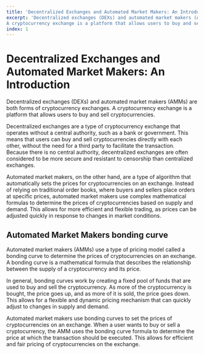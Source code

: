 ```yaml
---
title: 'Decentralized Exchanges and Automated Market Makers: An Introduction'
excerpt: 'Decentralized exchanges (DEXs) and automated market makers (AMMs) are both forms of cryptocurrency exchanges.
A cryptocurrency exchange is a platform that allows users to buy and sell cryptocurrencies.'
index: 1
---
```


# Decentralized Exchanges and Automated Market Makers: An Introduction

Decentralized exchanges (DEXs) and automated market makers (AMMs) are both forms of cryptocurrency exchanges. A
cryptocurrency exchange is a platform that allows users to buy and sell cryptocurrencies.

Decentralized exchanges are a type of cryptocurrency exchange that operates without a central authority, such as a bank
or government. This means that users can buy and sell cryptocurrencies directly with each other, without the need for a
third party to facilitate the transaction. Because there is no central authority, decentralized exchanges are often
considered to be more secure and resistant to censorship than centralized exchanges.

Automated market makers, on the other hand, are a type of algorithm that automatically sets the prices for
cryptocurrencies on an exchange. Instead of relying on traditional order books, where buyers and sellers place orders at
specific prices, automated market makers use complex mathematical formulas to determine the prices of cryptocurrencies
based on supply and demand. This allows for more efficient and flexible trading, as prices can be adjusted quickly in
response to changes in market conditions.

## Automated Market Makers bonding curve

Automated market makers (AMMs) use a type of pricing model called a bonding curve to determine the prices of
cryptocurrencies on an exchange. A bonding curve is a mathematical formula that describes the relationship between the
supply of a cryptocurrency and its price.

In general, bonding curves work by creating a fixed pool of funds that are used to buy and sell the cryptocurrency. As
more of the cryptocurrency is bought, the price goes up, and as more of it is sold, the price goes down. This allows for
a flexible and dynamic pricing mechanism that can quickly adjust to changes in supply and demand.

Automated market makers use bonding curves to set the prices of cryptocurrencies on an exchange. When a user wants to
buy or sell a cryptocurrency, the AMM uses the bonding curve formula to determine the price at which the transaction
should be executed. This allows for efficient and fair pricing of cryptocurrencies on the exchange.
